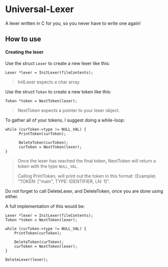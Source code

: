 # Universal-Lexer
A lexer written in C for you, so you never have to write one again!

## How to use

#### Creating the lexer

Use the struct ```Lexer``` to create a new lexer like this:

```Lexer *lexer = InitLexer(fileContents);```

> InitLexer expects a char array. 

Use the struct ```Token``` to create a new token like this:

```Token *token = NextToken(lexer);```

> NextToken expects a pointer to your lexer object.


To gather all of your tokens, I suggest doing a while-loop:

```
while (curToken->type != NULL_VAL) {
      PrintToken(curToken);

      DeleteToken(curToken);
      curToken = NextToken(lexer);
}
```

> Once the lexer has reached the final token, NextToken will return a token with the type ```NULL_VAL```.
> 
> Calling PrintToken, will print out the token in this format: (Example) "TOKEN: ["main", TYPE: IDENTIFIER, LN: 1]".

Do not forget to call DeleteLexer, and DeleteToken, once you are done using either.

A full implementation of this would be:

```
Lexer *lexer = InitLexer(fileContents);
Token *token = NextToken(lexer);

while (curToken->type != NULL_VAL) {
    PrintToken(curToken);

    DeleteToken(curToken);
    curToken = NextToken(lexer);
}

DeleteLexer(lexer);
```
